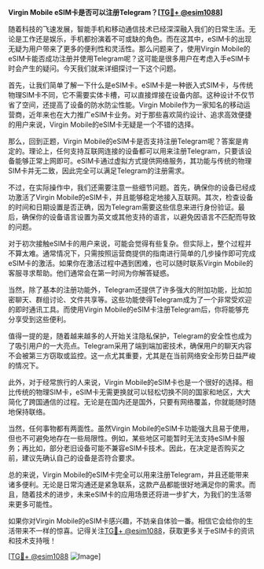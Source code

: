 **Virgin Mobile eSIM卡是否可以注册Telegram？[[TG💪+ @esim1088](https://t.me/s/esim1088)]**

随着科技的飞速发展，智能手机和移动通信技术已经深深融入我们的日常生活。无论是工作还是娱乐，手机都扮演着不可或缺的角色。而在这其中，eSIM卡的出现无疑为用户带来了更多的便利性和灵活性。那么问题来了，使用Virgin Mobile的eSIM卡能否成功注册并使用Telegram呢？这可能是很多用户在考虑入手eSIM卡时会产生的疑问。今天我们就来详细探讨一下这个问题。

首先，让我们简单了解一下什么是eSIM卡。eSIM卡是一种嵌入式SIM卡，与传统物理SIM卡不同，它不需要实体卡槽，可以直接焊接在设备内部。这种设计不仅节省了空间，还提高了设备的防水防尘性能。Virgin Mobile作为一家知名的移动运营商，近年来也在大力推广eSIM卡业务。对于那些喜欢简约设计、追求高效便捷的用户来说，Virgin Mobile的eSIM卡无疑是一个不错的选择。

那么，回到正题，Virgin Mobile的eSIM卡是否支持注册Telegram呢？答案是肯定的。理论上，任何支持互联网连接的设备都可以用来注册Telegram，只要该设备能够正常上网即可。eSIM卡通过虚拟方式提供网络服务，其功能与传统的物理SIM卡并无二致，因此完全可以满足Telegram的注册需求。

不过，在实际操作中，我们还需要注意一些细节问题。首先，确保你的设备已经成功激活了Virgin Mobile的eSIM卡，并且能够稳定地接入互联网。其次，检查设备的时间和日期设置是否正确，因为Telegram需要这些信息来进行身份验证。最后，确保你的设备语言设置为英文或其他支持的语言，以避免因语言不匹配而导致的问题。

对于初次接触eSIM卡的用户来说，可能会觉得有些复杂。但实际上，整个过程并不算太难。通常情况下，只需按照运营商提供的指南进行简单的几步操作即可完成eSIM卡的激活。如果你在激活过程中遇到困难，也可以随时联系Virgin Mobile的客服寻求帮助。他们通常会在第一时间为你解答疑惑。

当然，除了基本的注册功能外，Telegram还提供了许多强大的附加功能，比如加密聊天、群组讨论、文件共享等。这些功能使得Telegram成为了一个非常受欢迎的即时通讯工具。而使用Virgin Mobile的eSIM卡注册Telegram后，你将能够充分享受到这些便利。

值得一提的是，随着越来越多的人开始关注隐私保护，Telegram的安全性也成为了吸引用户的一大亮点。Telegram采用了端到端加密技术，确保用户的聊天内容不会被第三方窃取或监控。这一点尤其重要，尤其是在当前网络安全形势日益严峻的情况下。

此外，对于经常旅行的人来说，Virgin Mobile的eSIM卡也是一个很好的选择。相比传统的物理SIM卡，eSIM卡无需更换就可以轻松切换不同的国家和地区，大大简化了跨国通信的过程。无论是在国内还是国外，只要有网络覆盖，你就能随时随地保持联络。

当然，任何事物都有两面性。虽然Virgin Mobile的eSIM卡功能强大且易于使用，但也不可避免地存在一些局限性。例如，某些地区可能暂时无法支持eSIM卡服务；再比如，部分老旧设备可能不兼容eSIM卡技术。因此，在决定是否购买之前，建议先确认自己的设备是否符合要求。

总的来说，Virgin Mobile的eSIM卡完全可以用来注册Telegram，并且还能带来诸多便利。无论是日常沟通还是紧急联系，这款产品都能很好地满足你的需求。而且，随着技术的进步，未来eSIM卡的应用场景还将进一步扩大，为我们的生活带来更多可能性。

如果你对Virgin Mobile的eSIM卡感兴趣，不妨亲自体验一番。相信它会给你的生活带来不一样的惊喜。记得关注[TG💪+ @esim1088](https://t.me/s/esim1088)，获取更多关于eSIM卡的资讯和技术支持哦！

[[TG💪+ @esim1088](https://t.me/s/esim1088) ![Image](https://i.postimg.cc/4NQfJmqS/Snipaste-2025-05-13-00-14-12.png)]